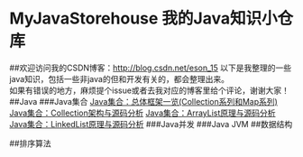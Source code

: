# MyJavaStorehouse 我的Java知识小仓库
##欢迎访问我的CSDN博客：http://blog.csdn.net/eson_15
以下是我整理的一些java知识，包括一些非java的但和开发有关的，都会整理出来。<br/>
如果有错误的地方，麻烦提个issue或者去我对应的博客里给个评论，谢谢大家！
##Java
###Java集合
[Java集合：总体框架一览(Collection系列和Map系列)](http://blog.csdn.net/eson_15/article/details/51139971)<br/>
[Java集合：Collection架构与源码分析](http://blog.csdn.net/eson_15/article/details/51139978)
[Java集合：ArrayList原理与源码分析](http://blog.csdn.net/eson_15/article/details/51121833)
[Java集合：LinkedList原理与源码分析](http://blog.csdn.net/eson_15/article/details/51135944)
###Java并发
###Java JVM
##数据结构

##排序算法